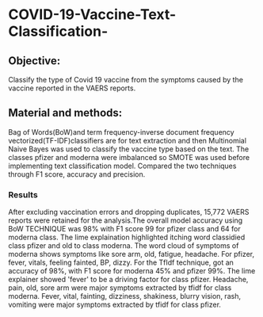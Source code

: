 # COVID-19-Vaccine-Text-Classification-
## Objective:
Classify the type of Covid 19 vaccine from the symptoms caused by the vaccine reported in the VAERS reports.
## Material and methods:
Bag of Words(BoW)and term frequency-inverse document frequency vectorized(TF-IDF)classifiers are for text extraction and then Multinomial Naive Bayes was used to classify the vaccine type based on the text. The classes pfizer and moderna were imbalanced so SMOTE was used before implementing text classification model. Compared the two techniques through F1 score, accuracy and precision.
### Results 
After excluding vaccination errors and dropping duplicates, 15,772 VAERS reports were retained for the analysis.The overall model accuracy using BoW TECHNIQUE was 98% with F1 score 99 for pfizer class and 64 for moderna class. The lime explaination highlighted itching word classidied class pfizer and old to class moderna. The word cloud of symptoms of moderna shows symptoms like sore arm, old, fatigue, headache. For pfizer, fever, vitals, feeling fainted, BP, dizzy. For the TfIdf technique, got an accuracy of 98%, with F1 score for moderna 45% and pfizer 99%. The lime explainer showed 'fever' to be a driving factor for class pfizer. Headache, pain, old, sore arm were major symptoms extracted by tfidf for class moderna. Fever, vital, fainting, dizziness, shakiness, blurry vision, rash, vomiting were major symptoms extracted by tfidf for class pfizer.
